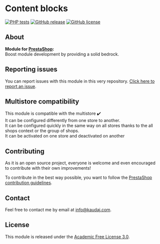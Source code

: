 <!-- <h1 align="center"><img src="/views/img/logo.png" alt="Content blocks" width="500"></h1> -->

# Content blocks

[![PHP tests](https://github.com/Kaudaj/kjcontentblocks/actions/workflows/php.yml/badge.svg)](https://github.com/Kaudaj/kjcontentblocks/actions/workflows/php.yml)
[![GitHub release](https://img.shields.io/github/release/Kaudaj/kjcontentblocks.svg)](https://GitHub.com/Kaudaj/kjcontentblocks/releases/)
[![GitHub license](https://img.shields.io/github/license/Kaudaj/kjcontentblocks)](https://github.com/Kaudaj/kjcontentblocks/LICENSE.md)

## About

**Module for [PrestaShop][prestashop]:**<br>
Boost module development by providing a solid bedrock.

## Reporting issues

You can report issues with this module in this very repository. [Click here to report an issue][report-issue].

## Multistore compatibility

This module is compatible with the multistore :heavy_check_mark: <br/>
It can be configured differently from one store to another.<br/>
It can be configured quickly in the same way on all stores thanks to the all shops context or the group of shops.<br/>
It can be activated on one store and deactivated on another

## Contributing

As it is an open source project, everyone is welcome and even encouraged to contribute with their own improvements!

To contribute in the best way possible, you want to follow the [PrestaShop contribution guidelines][contribution-guidelines].

## Contact

Feel free to contact me by email at info@kaudaj.com.

## License

This module is released under the [Academic Free License 3.0][afl-3.0].

[report-issue]: https://github.com/Kaudaj/kjcontentblocks/issues/new/choose
[prestashop]: https://www.prestashop.com/
[contribution-guidelines]: https://devdocs.prestashop.com/1.7/contribute/contribution-guidelines/project-modules/
[afl-3.0]: https://opensource.org/licenses/AFL-3.0
